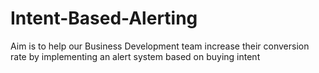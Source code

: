 # Intent-Based-Alerting
Aim is to help our Business Development team increase their conversion rate by implementing an alert system based on buying intent
